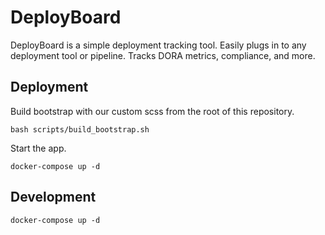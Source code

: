 # DeployBoard
DeployBoard is a simple deployment tracking tool. Easily plugs in to any deployment tool or pipeline. Tracks DORA metrics, compliance, and more.

## Deployment

Build bootstrap with our custom scss from the root of this repository.

`bash scripts/build_bootstrap.sh`

Start the app.

`docker-compose up -d`

## Development

`docker-compose up -d`
